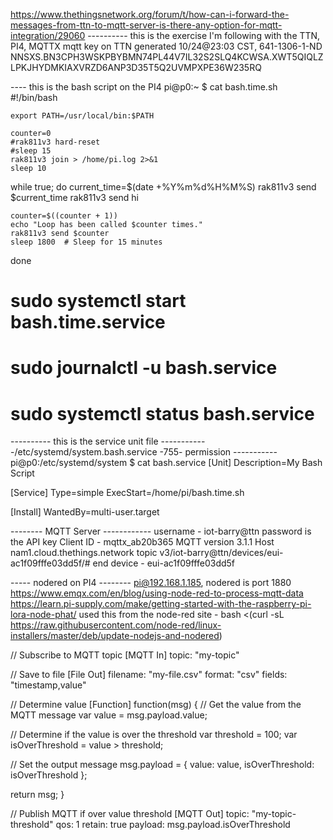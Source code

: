 https://www.thethingsnetwork.org/forum/t/how-can-i-forward-the-messages-from-ttn-to-mqtt-server-is-there-any-option-for-mqtt-integration/29060
---------- this is the exercise I'm following with the TTN, PI4, MQTTX
mqtt key on TTN generated 10/24@23:03 CST,  641-1306-1-ND
NNSXS.BN3CPH3WSKPBYBMN74PL44V7IL32S2SLQ4KCWSA.XWT5QIQLZLPKJHYDMKIAXVRZD6ANP3D35T5Q2UVMPXPE36W235RQ


---- this is the bash script on the PI4	
pi@p0:~ $ cat bash.time.sh 
#!/bin/bash

    export PATH=/usr/local/bin:$PATH

    counter=0
    #rak811v3 hard-reset
    #sleep 15
    rak811v3 join > /home/pi.log 2>&1
    sleep 10
while true; do
    current_time=$(date +%Y%m%d%H%M%S)
    rak811v3 send  $current_time
    rak811v3 send hi

    counter=$((counter + 1))
    echo "Loop has been called $counter times."
    rak811v3 send $counter
    sleep 1800  # Sleep for 15 minutes

done
# sudo systemctl start bash.time.service
# sudo journalctl -u bash.service
# sudo systemctl status  bash.service


---------- this is the service unit file ------------/etc/systemd/system.bash.service -755- permission -----------
pi@p0:/etc/systemd/system $ cat bash.service
[Unit]
Description=My Bash Script

[Service]
Type=simple
ExecStart=/home/pi/bash.time.sh

[Install]
WantedBy=multi-user.target

-------- MQTT Server ------------
username - iot-barry@ttn
password is the API key
Client ID - mqttx_ab20b365
MQTT version 3.1.1
Host nam1.cloud.thethings.network
topic v3/iot-barry@ttn/devices/eui-ac1f09fffe03dd5f/#
end device - eui-ac1f09fffe03dd5f

----- nodered on PI4 --------
pi@192.168.1.185, nodered is port 1880
https://www.emqx.com/en/blog/using-node-red-to-process-mqtt-data
https://learn.pi-supply.com/make/getting-started-with-the-raspberry-pi-lora-node-phat/
used this from the node-red site - bash <(curl -sL https://raw.githubusercontent.com/node-red/linux-installers/master/deb/update-nodejs-and-nodered)

// Subscribe to MQTT topic
[MQTT In]
topic: "my-topic"

// Save to file
[File Out]
filename: "my-file.csv"
format: "csv"
fields: "timestamp,value"

// Determine value
[Function]
function(msg) {
  // Get the value from the MQTT message
  var value = msg.payload.value;

  // Determine if the value is over the threshold
  var threshold = 100;
  var isOverThreshold = value > threshold;

  // Set the output message
  msg.payload = {
    value: value,
    isOverThreshold: isOverThreshold
  };

  return msg;
}

// Publish MQTT if over value threshold
[MQTT Out]
topic: "my-topic-threshold"
qos: 1
retain: true
payload: msg.payload.isOverThreshold

